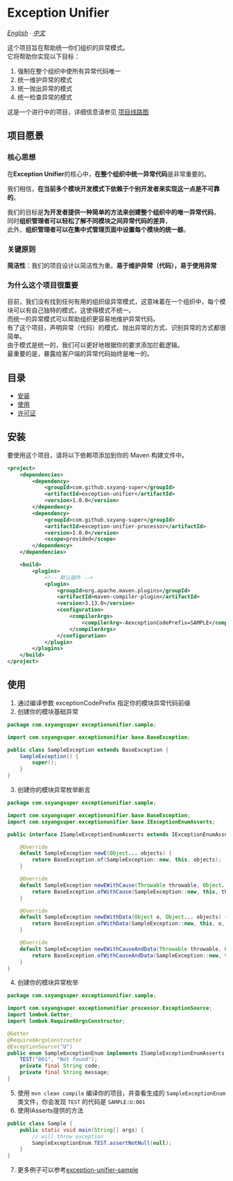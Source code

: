 # Exception Unifier

*[English](README.md) ∙ [中文](README.zh.md)*

这个项目旨在帮助统一你们组织的异常模式。</br>
它将帮助你实现以下目标：
1. 强制在整个组织中使所有异常代码唯一
2. 统一维护异常的模式
3. 统一抛出异常的模式
4. 统一检查异常的模式

这是一个进行中的项目，详细信息请参见 [项目线路图](ROADMAP.zh.md)

## 项目愿景

### 核心思想

在**Exception Unifier**的核心中，**在整个组织中统一异常代码**是非常重要的。</br>

我们相信，**在当前多个模块开发模式下依赖于个别开发者来实现这一点是不可靠的**。</br>

我们的目标是**为开发者提供一种简单的方法来创建整个组织中的唯一异常代码**，</br>
同时**组织管理者可以轻松了解不同模块之间异常代码的差异**，</br>
此外，**组织管理者可以在集中式管理页面中设置每个模块的统一器**。

### 关键原则

**简洁性**：我们的项目设计以简洁性为重。**易于维护异常（代码），易于使用异常**

### 为什么这个项目很重要

目前，我们没有找到任何有用的组织级异常模式，这意味着在一个组织中，每个模块可以有自己独特的模式，这使得模式不统一。</br>
而统一的异常模式可以帮助组织更容易地维护异常代码。</br>
有了这个项目，声明异常（代码）的模式、抛出异常的方式、识别异常的方式都很简单。</br>
由于模式是统一的，我们可以更好地根据你的要求添加拦截逻辑。</br>
最重要的是，暴露给客户端的异常代码始终是唯一的。

## 目录
- [安装](#安装)
- [使用](#使用)
- [许可证](LICENSE)

## 安装

要使用这个项目，请将以下依赖项添加到你的 Maven 构建文件中。

```xml
<project>
    <dependencies>
        <dependency>
            <groupId>com.github.sxyang-super</groupId>
            <artifactId>exception-unifier</artifactId>
            <version>1.0.0</version>
        </dependency>
        <dependency>
            <groupId>com.github.sxyang-super</groupId>
            <artifactId>exception-unifier-processor</artifactId>
            <version>1.0.0</version>
            <scope>provided</scope>
        </dependency>
    </dependencies>

    <build>
        <plugins>
            <!-- 默认插件 -->
            <plugin>
                <groupId>org.apache.maven.plugins</groupId>
                <artifactId>maven-compiler-plugin</artifactId>
                <version>3.13.0</version>
                <configuration>
                    <compilerArgs>
                        <compilerArg>-AexceptionCodePrefix=SAMPLE</compilerArg>
                    </compilerArgs>
                </configuration>
            </plugin>
        </plugins>
    </build>
</project>
```

## 使用
1. 通过编译参数 exceptionCodePrefix 指定你的模块异常代码前缀
2. 创建你的模块基础异常
```java
package com.sxyangsuper.exceptionunifier.sample;

import com.sxyangsuper.exceptionunifier.base.BaseException;

public class SampleException extends BaseException {
    SampleException() {
        super();
    }
}
```
3. 创建你的模块异常枚举断言
```java
package com.sxyangsuper.exceptionunifier.sample;

import com.sxyangsuper.exceptionunifier.base.BaseException;
import com.sxyangsuper.exceptionunifier.base.IExceptionEnumAsserts;

public interface ISampleExceptionEnumAsserts extends IExceptionEnumAsserts<SampleException> {

    @Override
    default SampleException newE(Object... objects) {
        return BaseException.of(SampleException::new, this, objects);
    }

    @Override
    default SampleException newEWithCause(Throwable throwable, Object... objects) {
        return BaseException.ofWithCause(SampleException::new, this, throwable, objects);
    }

    @Override
    default SampleException newEWithData(Object o, Object... objects) {
        return BaseException.ofWithData(SampleException::new, this, o, objects);
    }

    @Override
    default SampleException newEWithCauseAndData(Throwable throwable, Object o, Object... objects) {
        return BaseException.ofWithCauseAndData(SampleException::new, this, throwable, o, objects);
    }
}
```
4. 创建你的模块异常枚举
```java
package com.sxyangsuper.exceptionunifier.sample;

import com.sxyangsuper.exceptionunifier.processor.ExceptionSource;
import lombok.Getter;
import lombok.RequiredArgsConstructor;

@Getter
@RequiredArgsConstructor
@ExceptionSource("U")
public enum SampleExceptionEnum implements ISampleExceptionEnumAsserts {
    TEST("001", "Not found");
    private final String code;
    private final String message;
}
```
5. 使用 `mvn clean compile` 编译你的项目，并查看生成的 `SampleExceptionEnum` 类文件，你会发现 `TEST` 的代码是 `SAMPLE:U:001`
6. 使用IAsserts提供的方法
````java
public class Sample {
    public static void main(String[] args) {
        // will throw exception
        SampleExceptionEnum.TEST.assertNotNull(null);
    }
}
````
7. 更多例子可以参考[exception-unifier-sample](https://github.com/sxyang-super/exception-unifier/tree/master/exception-unifier-sample)
